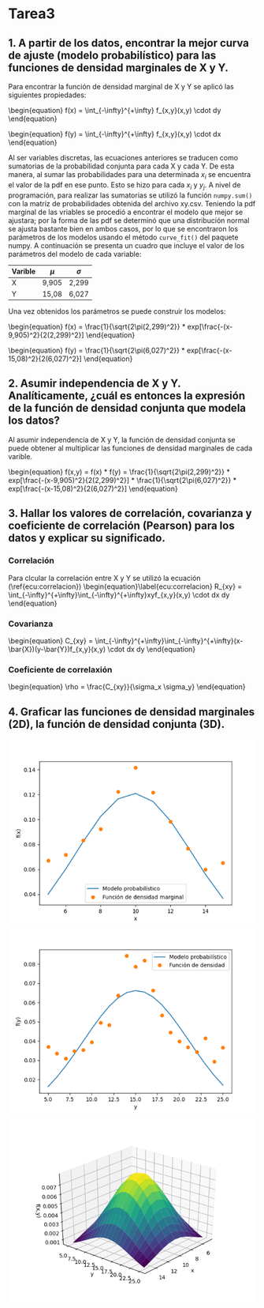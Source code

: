 # Tarea3
## 1. A partir de los datos, encontrar la mejor curva de ajuste (modelo probabilístico) para las funciones de densidad marginales de X y Y.

Para encontrar la función de densidad marginal de X y Y se aplicó las siguientes propiedades:

\begin{equation}
f(x) = \int_{-\infty}^{+\infty} f_{x,y}(x,y) \cdot dy
\end{equation}

\begin{equation}
f(y) = \int_{-\infty}^{+\infty} f_{x,y}(x,y) \cdot dx
\end{equation}

Al ser variables discretas, las ecuaciones anteriores se traducen como sumatorias de la probabilidad conjunta para cada X y cada Y. De esta manera, al sumar las probabilidades para una determinada $x_i$ se encuentra el valor de la pdf en ese punto. Esto se hizo para cada $x_i$ y $y_j$.
A nivel de programación, para realizar las sumatorias se utilizó la función `numpy.sum()` con la matríz de probabilidades obtenida del archivo xy.csv.
Teniendo la pdf marginal de las vriables se procedió a encontrar el modelo que mejor se ajustara; por la forma de las pdf se determinó que una distribución normal se ajusta bastante bien en ambos casos, por lo que se encontraron los parámetros de los modelos usando el método `curve_fit()` del paquete numpy.
A continuación se presenta un cuadro que incluye el valor de los parámetros del modelo de cada variable:

|Varible|$\mu$|$\sigma$|
|---|---|---|
|X|9,905|2,299|
|Y|15,08|6,027|

Una vez obtenidos los parámetros se puede construir los modelos:

\begin{equation}
f(x) = \frac{1}{\sqrt{2\pi(2,299)^2}} * exp[\frac{-(x-9,905)^2}{2(2,299)^2}]
\end{equation}

\begin{equation}
f(y) = \frac{1}{\sqrt{2\pi(6,027)^2}} * exp[\frac{-(x-15,08)^2}{2(6,027)^2}]
\end{equation}

## 2. Asumir independencia de X y Y. Analíticamente, ¿cuál es entonces la expresión de la función de densidad conjunta que modela los datos?

Al asumir independencia de X y Y, la función de densidad conjunta se puede obtener al multiplicar las funciones de densidad marginales de cada varible.

\begin{equation}
f(x,y) = f(x) * f(y) = \frac{1}{\sqrt{2\pi(2,299)^2}} * exp[\frac{-(x-9,905)^2}{2(2,299)^2}] * \frac{1}{\sqrt{2\pi(6,027)^2}} * exp[\frac{-(x-15,08)^2}{2(6,027)^2}]
\end{equation}

## 3. Hallar los valores de correlación, covarianza y coeficiente de correlación (Pearson) para los datos y explicar su significado.

### Correlación
Para clcular la correlación entre X y Y se utilizó la ecuación (\ref{ecu:correlacion})
\begin{equation}\label{ecu:correlacion}
R_{xy} = \int_{-\infty}^{+\infty}\int_{-\infty}^{+\infty}xyf_{x,y}(x,y) \cdot dx dy
\end{equation}

### Covarianza

\begin{equation}
C_{xy} = \int_{-\infty}^{+\infty}\int_{-\infty}^{+\infty}(x-\bar{X})(y-\bar{Y})f_{x,y}(x,y) \cdot dx dy
\end{equation}

### Coeficiente de correlaxión

\begin{equation}
\rho = \frac{C_{xy}}{\sigma_x \sigma_y}
\end{equation}
## 4. Graficar las funciones de densidad marginales (2D), la función de densidad conjunta (3D).

![](https://github.com/Jhonny1696/Tarea3/blob/master/pdf-x.png)
![Función de densidad marginal de Y](https://github.com/Jhonny1696/Tarea3/blob/master/pdf-y.png)
![Función de densidada de probabilidd conjunta de X y Y.](https://github.com/Jhonny1696/Tarea3/blob/master/f(x%2Cy).png)
